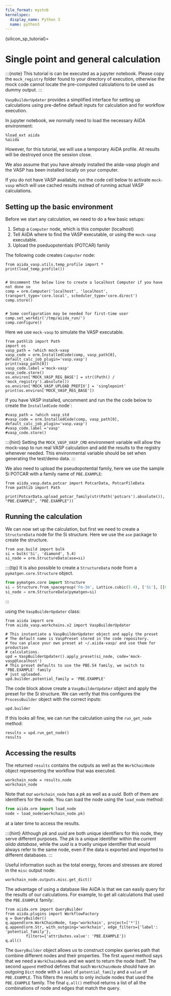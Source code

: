 ```yaml
---
file_format: mystnb
kernelspec:
  display_name: Python 3
  name: python3
---
```

(silicon_sp_tutorial)=
# Single point and general calculation

:::{note}
This tutorial is can be executed as a jupyter notebook.
Please copy the `mock_registry` folder found to your directory of execution, otherwise the mock
code cannot locate the pre-computed calculations to be used as dummy output.
:::

`VaspBuilderUpdater` provides a simplified interface for setting up calculations
using pre-define default inputs for calculation and for workflow execution.

In jupyter notebook, we normally need to load the necessary AiiDA environment:


```
%load_ext aiida
%aiida
```

However, for this tutorial, we will use a temporary AiiDA profile.
All results will be destroyed once the session close.

We also assume that you have already installed the aiida-vasp plugin and the VASP has been installed locally on your computer.

If you do not have VASP available, run the code cell below to activate `mock-vasp` which will
use cached results instead of running actual VASP calculations.

## Setting up the basic environment

Before we start any calculation, we need to do a few basic setups:
1. Setup a `Computer` node, which is this computer (localhost)
2. Tell AiiDA where to find the VASP executable, or using the `mock-vasp` executable.
3. Upload the pseduopotentials (POTCAR) family

The following code creates  `Computer` node:

```{code-cell} python3
from aiida_vasp.utils.temp_profile import *
print(load_temp_profile())


# Uncomment the below line to create a localhost Computer if you have not done so
comp = orm.Computer('localhost', 'localhost', transport_type='core.local', scheduler_type='core.direct')
comp.store()


# Some configuration may be needed for first-time user
comp.set_workdir('/tmp/aiida_run/')
comp.configure()
```

Here we use `mock-vasp` to simulate the VASP executable.

```{code-cell} python3
from pathlib import Path
import os
vasp_path = !which mock-vasp
vasp_code = orm.InstalledCode(comp, vasp_path[0], default_calc_job_plugin='vasp.vasp')
print(vasp_path[0])
vasp_code.label ='mock-vasp'
vasp_code.store()
os.environ['MOCK_VASP_REG_BASE'] = str((Path() / 'mock_registry').absolute())
os.environ['MOCK_VASP_UPLOAD_PREFIX'] = 'singlepoint'
print(os.environ['MOCK_VASP_REG_BASE'])
```
If you have VASP installed, uncomment and run the the code below to create the `InstalledCode` node`:

```{code-cell} python3
#vasp_path = !which vasp_std
#vasp_code = orm.InstalledCode(comp, vasp_path[0], default_calc_job_plugin='vasp.vasp')
#vasp_code.label ='vasp'
#vasp_code.store()
```

:::{hint}
Setting the `MOCK_VASP_VASP_CMD` environment variable will allow the mock-vasp to run real VASP
calculation and add the results to the registry whenever needed.
This environmental variable should be set when generating the test/demo data.
:::

We also need to upload the pseudopotential family, here we use the sample Si POTCAR with a family name of `PBE.EXAMPLE`:

```{code-cell} python3
from aiida_vasp.data.potcar import PotcarData, PotcarFileData
from pathlib import Path

print(PotcarData.upload_potcar_family(str(Path('potcars').absolute()), "PBE.EXAMPLE", "PBE.EXAMPLE"))
```


## Running the calculation

We can now set up the calculation, but first we need to create a `StructureData` node for the Si structure. Here we use the `ase` package to create the structure.

```{code-cell} python3
from ase.build import bulk
si = bulk('Si', 'diamond', 5.4)
si_node = orm.StructureData(ase=si)
```

:::{tip}
It is also possible to create a `StructureData` node from a `pymatgen.core.Structure` object.

```python
from pymatgen.core import Structure
si = Structure.from_spacegroup('Fm-3m', Lattice.cubic(5.4), ['Si'], [[0, 0, 0]]).get_primitive_structure()
si_node = orm.StructureData(pymatgen=si)
```
:::


using the `VaspBuilderUpdater` class:

```{code-cell} python3
from aiida import orm
from aiida_vasp.workchains.v2 import VaspBuilderUpdater

# This instantiate a VaspBuilderUpdater object and apply the preset
# The default name is VaspPreset stored in the code repository.
# You can place your own preset at ~/.aiida-vasp/ and use them for production
# calculations.
upd = VaspBuilderUpdater().apply_preset(si_node, code='mock-vasp@localhost')
# This preset defaults to use the PBE.54 family, we switch to 'PBE.EXAMPLE' family
# just uploaded.
upd.builder.potential_family = 'PBE.EXAMPLE'
```

The code block above create a `VaspBuilderUpdater` object and apply the preset for the Si structure.
We can verify that this configures the `ProcessBuilder` object with the correct inputs:

```{code-cell} python3
upd.builder
```

If this looks all fine, we can run the calculation using the `run_get_node` method:

```{code-cell} python3
results = upd.run_get_node()
results
```

## Accessing the results

The returned `results` contains the outputs as well as the `WorkChainNode` object representing the workflow that was executed.

```{code-cell} python3
workchain_node = results.node
workchain_node
```

Note that our `workchain_node` has a *pk* as well as a *uuid*. Both of them are identifiers for the node. You can load the node using the `load_node` method:

```python
from aiida.orm import load_node
node = load_node(workchain_node.pk)
```

at a later time to access the results.

:::{hint}
Although *pk* and *uuid* are both unique identifiers for this node, they serve different purposes. The *pk* is a unique identifier within the *current aiida database*, while the *uuid* is a truelly unique identifier that would always refer to the same node, even if the data is exported and imported to different databases.
:::

Useful information such as the total energy, forces and stresses are stored in the `misc` output node:

```{code-cell} python3
workchain_node.outputs.misc.get_dict()
```

The advantage of using a database like AiiDA is that we can easily query for the results of our calculations. For example, to get all calculations that used the `PBE.EXAMPLE` family:

```{code-cell} python3
from aiida.orm import QueryBuilder
from aiida.plugins import WorkflowFactory
q = QueryBuilder()
q.append(orm.WorkChainNode, tag='workchain', project=['*'])
q.append(orm.Str, with_outgoing='workchain', edge_filters={'label': 'potential_family'},
         filters={'attributes.value': 'PBE.EXAMPLE'})
q.all()
```

The `QueryBuilder` object allows us to construct complex queries path that combine different nodes and their properties.
The first `append` method says that we need a `WorkChainNode` and we want to return the node itself.
The second `append` method defines that such `WorkChainNode` should have an outgoing `Dict` node with a `label` of `potential_family` and a `value` of `PBE.EXAMPLE`. This filters the results to only include nodes that used the `PBE.EXAMPLE` family.
The final `q.all()` method returns a list of all the combinations of node and edges that match the query.
